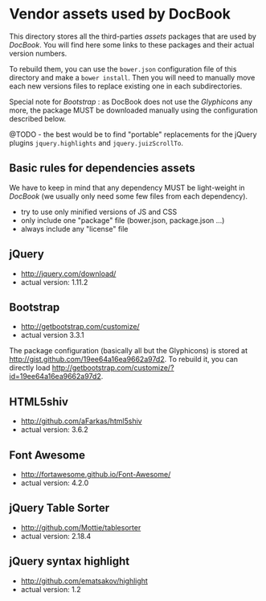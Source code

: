 Vendor assets used by DocBook
=============================

This directory stores all the third-parties *assets* packages that
are used by *DocBook*. You will find here some links to these packages
and their actual version numbers.

To rebuild them, you can use the `bower.json` configuration file of
this directory and make a  `bower install`. Then you will need to 
manually move each new versions files to replace existing one in
each subdirectories.

Special note for *Bootstrap* : as DocBook does not use the *Glyphicons*
any more, the package MUST be downloaded manually using the configuration
described below.

@TODO - the best would be to find "portable" replacements for the jQuery
plugins `jquery.highlights` and `jquery.juizScrollTo`.


Basic rules for dependencies assets
-----------------------------------

We have to keep in mind that any dependency MUST be light-weight in
*DocBook* (we usually only need some few files from each dependency).

-   try to use only minified versions of JS and CSS
-   only include one "package" file (bower.json, package.json ...)
-   always include any "license" file


jQuery
------

-   <http://jquery.com/download/>
-   actual version: 1.11.2


Bootstrap
---------

-   <http://getbootstrap.com/customize/>
-   actual version 3.3.1

The package configuration (basically all but the Glyphicons) is stored
at <http://gist.github.com/19ee64a16ea9662a97d2>.
To rebuild it, you can directly load 
<http://getbootstrap.com/customize/?id=19ee64a16ea9662a97d2>.


HTML5shiv
---------

-   <http://github.com/aFarkas/html5shiv>
-   actual version: 3.6.2


Font Awesome
------------

-   <http://fortawesome.github.io/Font-Awesome/>
-   actual version: 4.2.0


jQuery Table Sorter
-------------------

-   <http://github.com/Mottie/tablesorter>
-   actual version: 2.18.4


jQuery syntax highlight
-----------------------

-   <http://github.com/ematsakov/highlight>
-   actual version: 1.2
